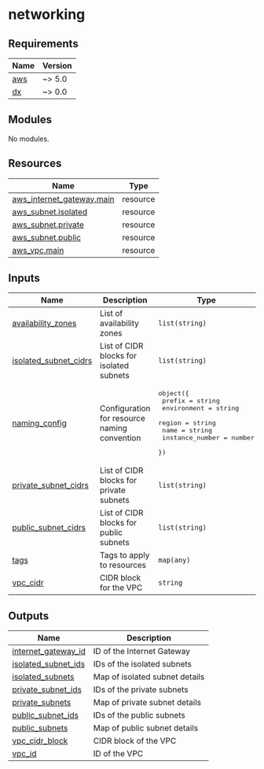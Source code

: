 # networking

<!-- BEGIN_TF_DOCS -->
## Requirements

| Name | Version |
|------|---------|
| <a name="requirement_aws"></a> [aws](#requirement\_aws) | ~> 5.0 |
| <a name="requirement_dx"></a> [dx](#requirement\_dx) | ~> 0.0 |

## Modules

No modules.

## Resources

| Name | Type |
|------|------|
| [aws_internet_gateway.main](https://registry.terraform.io/providers/hashicorp/aws/latest/docs/resources/internet_gateway) | resource |
| [aws_subnet.isolated](https://registry.terraform.io/providers/hashicorp/aws/latest/docs/resources/subnet) | resource |
| [aws_subnet.private](https://registry.terraform.io/providers/hashicorp/aws/latest/docs/resources/subnet) | resource |
| [aws_subnet.public](https://registry.terraform.io/providers/hashicorp/aws/latest/docs/resources/subnet) | resource |
| [aws_vpc.main](https://registry.terraform.io/providers/hashicorp/aws/latest/docs/resources/vpc) | resource |

## Inputs

| Name | Description | Type | Default | Required |
|------|-------------|------|---------|:--------:|
| <a name="input_availability_zones"></a> [availability\_zones](#input\_availability\_zones) | List of availability zones | `list(string)` | n/a | yes |
| <a name="input_isolated_subnet_cidrs"></a> [isolated\_subnet\_cidrs](#input\_isolated\_subnet\_cidrs) | List of CIDR blocks for isolated subnets | `list(string)` | `[]` | no |
| <a name="input_naming_config"></a> [naming\_config](#input\_naming\_config) | Configuration for resource naming convention | <pre>object({<br/>    prefix          = string<br/>    environment     = string<br/>    region          = string<br/>    name            = string<br/>    instance_number = number<br/>  })</pre> | n/a | yes |
| <a name="input_private_subnet_cidrs"></a> [private\_subnet\_cidrs](#input\_private\_subnet\_cidrs) | List of CIDR blocks for private subnets | `list(string)` | n/a | yes |
| <a name="input_public_subnet_cidrs"></a> [public\_subnet\_cidrs](#input\_public\_subnet\_cidrs) | List of CIDR blocks for public subnets | `list(string)` | n/a | yes |
| <a name="input_tags"></a> [tags](#input\_tags) | Tags to apply to resources | `map(any)` | n/a | yes |
| <a name="input_vpc_cidr"></a> [vpc\_cidr](#input\_vpc\_cidr) | CIDR block for the VPC | `string` | n/a | yes |

## Outputs

| Name | Description |
|------|-------------|
| <a name="output_internet_gateway_id"></a> [internet\_gateway\_id](#output\_internet\_gateway\_id) | ID of the Internet Gateway |
| <a name="output_isolated_subnet_ids"></a> [isolated\_subnet\_ids](#output\_isolated\_subnet\_ids) | IDs of the isolated subnets |
| <a name="output_isolated_subnets"></a> [isolated\_subnets](#output\_isolated\_subnets) | Map of isolated subnet details |
| <a name="output_private_subnet_ids"></a> [private\_subnet\_ids](#output\_private\_subnet\_ids) | IDs of the private subnets |
| <a name="output_private_subnets"></a> [private\_subnets](#output\_private\_subnets) | Map of private subnet details |
| <a name="output_public_subnet_ids"></a> [public\_subnet\_ids](#output\_public\_subnet\_ids) | IDs of the public subnets |
| <a name="output_public_subnets"></a> [public\_subnets](#output\_public\_subnets) | Map of public subnet details |
| <a name="output_vpc_cidr_block"></a> [vpc\_cidr\_block](#output\_vpc\_cidr\_block) | CIDR block of the VPC |
| <a name="output_vpc_id"></a> [vpc\_id](#output\_vpc\_id) | ID of the VPC |
<!-- END_TF_DOCS -->
